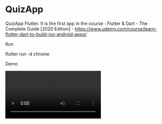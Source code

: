 # QuizApp
QuizApp Flutter. It is the first app in the course : Flutter & Dart - The Complete Guide [2020 Edition] - https://www.udemy.com/course/learn-flutter-dart-to-build-ios-android-apps/



Run 

flutter run -d chrome 

Demo

![Demo](./DemoPersonalAppExpenses-Android.mp4)

